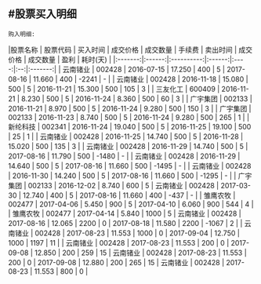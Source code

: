 #股票买入明细
-----

`购入明细:`  

|股票名称 | 股票代码 | 买入时间 | 成交价格 | 成交数量 | 手续费 | 卖出时间 | 成交价格 | 成交数量 | 盈利 | 耗时(天) |
|:-------:|:------:|:----------:|:------:|:----:|:--:|:-------:|
| 云南锗业 | 002428 | 2016-07-15 | 17.250 | 400  | 5 | 2017-08-16 | 11.660 | 400 | -2241 | - |
| 云南锗业 | 002428 | 2016-11-18 | 15.080 | 500  | 5 | 2016-11-21 | 15.300 | 500 | 105 | 3 |
| 三友化工 | 600409 | 2016-11-21 |  8.230 | 500  | 5 | 2016-11-24 |  8.360 | 500 | 60  | 3 |
| 广宇集团 | 002133 | 2016-11-21 |  8.970 | 500  | 5 | 2016-11-24 |  9.280 | 500 | 150 | 3 |
| 广宇集团 | 002133 | 2016-11-23 |  8.740 | 500  | 5 | 2016-11-24 |  9.280 | 500 | 265 | 1 |
| 新纶科技 | 002341 | 2016-11-24 | 19.040 | 500  | 5 | 2016-11-25 | 19.100 | 500 | 25  | 1 |
| 云南锗业 | 002428 | 2016-11-25 | 14.740 | 500  | 5 | 2016-11-28 | 15.020 | 500 | 135 | 3 |
| 云南锗业 | 002428 | 2016-11-29 | 14.740 | 500  | 5 | 2017-08-16 | 11.790 | 500 | -1480 | - |
| 云南锗业 | 002428 | 2016-11-29 | 14.640 | 500  | 5 | 2017-08-16 | 11.660 | 500 | -1495 | - |
| 云南锗业 | 002428 | 2016-11-30 | 14.240 | 500  | 5 | 2017-08-16 | 11.660 | 500 | -1295 | - |
| 广宇集团 | 002133 | 2016-12-02 |  8.740 | 600  | 5 
| 云南锗业 | 002428 | 2017-03-30 | 12.740 | 400  | 5 | 2017-08-16 | 11.660 | 400 | -437 | - |
| 雏鹰农牧 | 002477 | 2017-04-06 |  5.450 | 900  | 5 | 2017-04-10 |  6.060 | 900 | 544 | 4 |
| 雏鹰农牧 | 002477 | 2017-04-14 |  5.840 | 1000 | 5 
| 云南锗业 | 002428 | 2017-08-16 | 12.065 | 2200  | 0 | 2017-08-18 | 11.580 | 2200 | -1067 | 2 |
| 云南锗业 | 002428 | 2017-08-23 | 11.553 | 1000  | 0 | 2017-09-04 | 12.750 | 1000 | 1197 | 11 |
| 云南锗业 | 002428 | 2017-08-23 | 11.553 | 200  | 0 | 2017-09-08 | 12.850 | 200 | 259 | 15
| 云南锗业 | 002428 | 2017-08-23 | 11.553 | 200  | 0 | 2017-09-08 | 12.880 | 200 | 265 | 15
| 云南锗业 | 002428 | 2017-08-23 | 11.553 | 800  | 0 |

